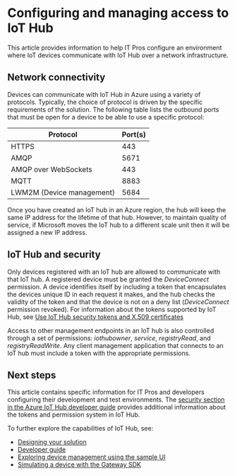 <properties
 pageTitle="Azure IoT Hub information for IT Pros | Microsoft Azure"
 description="Information to help IT Pros work with Azure IoT Hub such as port requirements and security background."
 services="iot-hub"
 documentationCenter=""
 authors="dominicbetts"
 manager="timlt"
 editor=""/>

<tags
 ms.service="iot-hub"
 ms.devlang="na"
 ms.topic="article"
 ms.tgt_pltfrm="na"
 ms.workload="na"
 ms.date="08/09/2016"
 ms.author="dobett"/>

# Configuring and managing access to IoT Hub

This article provides information to help IT Pros configure an environment where IoT devices communicate with IoT Hub over a network infrastructure.

## Network connectivity

Devices can communicate with IoT Hub in Azure using a variety of protocols. Typically, the choice of protocol is driven by the specific requirements of the solution. The following table lists the outbound ports that must be open for a device to be able to use a specific protocol:

| Protocol | Port(s) |
| -------- | ------- |
| HTTPS    | 443     |
| AMQP     | 5671    |
| AMQP over WebSockets | 443    |
| MQTT | 8883 |
| LWM2M (Device management) | 5684 |

Once you have created an IoT hub in an Azure region, the hub will keep the same IP address for the lifetime of that hub. However, to maintain quality of service, if Microsoft moves the IoT hub to a different scale unit then it will be assigned a new IP address.

## IoT Hub and security

Only devices registered with an IoT hub are allowed to communicate with that IoT hub. A registered device must be granted the *DeviceConnect* permission. A device identifies itself by including a token that encapsulates the devices unique ID in each request it makes, and the hub checks the validity of the token and that the device is not on a deny list (*DeviceConnect* permission revoked). For information about the tokens supported by IoT Hub, see [Use IoT Hub security tokens and X.509 certificates][lnk-tokens]

Access to other management endpoints in an IoT hub is also controlled through a set of permissions: *iothubowner*, *service*, *registryRead*, and *registryReadWrite*. Any client management application that connects to an IoT hub must include a token with the appropriate permissions.

## Next steps

This article contains specific information for IT Pros and developers configuring their development and test environments. The [security section in the Azure IoT Hub developer guide][lnk-devguide] provides additional information about the tokens and permission system in IoT Hub.

To further explore the capabilities of IoT Hub, see:

- [Designing your solution][lnk-design]
- [Developer guide][lnk-devguide]
- [Exploring device management using the sample UI][lnk-dmui]
- [Simulating a device with the Gateway SDK][lnk-gateway]

[lnk-devguide]: iot-hub-devguide.md#security

[lnk-design]: iot-hub-guidance.md
[lnk-devguide]: iot-hub-devguide.md
[lnk-dmui]: iot-hub-device-management-ui-sample.md
[lnk-gateway]: iot-hub-linux-gateway-sdk-simulated-device.md
[lnk-tokens]: iot-hub-sas-tokens.md